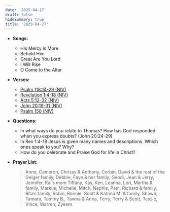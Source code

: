```yaml
---
date: '2025-04-27'
draft: false
hideSummary: true
title: '2025-04-27'
---
```


- **Songs:**
  - His Mercy is More
  - Behold Him
  - Great Are You Lord
  - I Will Rise
  - O Come to the Altar

- **Verses:**
  - [Psalm 118:14-29 (NIV)](https://www.biblegateway.com/passage/?search=Psalm+118%3A14-29&version=NIV)
  - [Revelation 1:4-18 (NIV)](https://www.biblegateway.com/passage/?search=Revelation+1%3A4-18&version=NIV)
  - [Acts 5:12-32 (NIV)](https://www.biblegateway.com/passage/?search=Acts+5%3A12-32&version=NIV)
  - [John 20:19-31 (NIV)](https://www.biblegateway.com/passage/?search=John+20%3A19-31&version=NIV)
  - [Psalm 150 (NIV)](https://www.biblegateway.com/passage/?search=Psalm+150&version=NIV)

- **Questions:**
  - In what ways do you relate to Thomas? How has God responded when you express doubts? (John 20:24-29)
  - In Rev 1:4-18 Jesus is given many names and descriptions. Which ones speak to you? Why?
  - How do you celebrate and Praise God for life in Christ?

- **Prayer List:**
  > Anne, Cameron, Chrissy & Anthony, Corbin, David & the rest of the Geiger family, Debbie,
  > Faye & her family, Geodi, Jean & Jerry, Jennifer, Kai’s mom Tiffany, Kay, Ken, Leanna,
  > Lori, Martha & family, Markus, Michelle, Mitch, Nephle, Pam, Richard & family,
  > Rita’s family, Robin, Ronnie, Scott & Katrina M. & family, Shawn, Tamara, Tammy B.,
  > Tawna & Anna, Terry, Terry & Scott, Tessie, Vince, Warren, Zyeem

